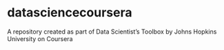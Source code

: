 # datasciencecoursera
A repository created as part of Data Scientist’s Toolbox by Johns Hopkins University on Coursera
